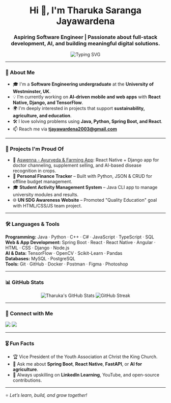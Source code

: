 <h1 align="center">Hi 👋, I'm Tharuka Saranga Jayawardena</h1>
<h3 align="center">Aspiring Software Engineer | Passionate about full-stack development, AI, and building meaningful digital solutions.</h3>

<p align="center">
  <img src="https://readme-typing-svg.demolab.com?font=Fira+Code&duration=2000&pause=1000&color=00BFFF&center=true&vCenter=true&width=435&lines=Welcome+to+my+GitHub!;Software+Engineering+Undergraduate;Lifelong+Learner+%F0%9F%93%9A;Code.+Build.+Innovate." alt="Typing SVG" />
</p>

---

### 🌱 About Me

- 🎓 I'm a **Software Engineering undergraduate** at the **University of Westminster, UK**.
- 💡 I’m currently working on **AI-driven mobile and web apps** with **React Native, Django, and TensorFlow**.
- 🌍 I'm deeply interested in projects that support **sustainability, agriculture, and education**.
- 🛠️ I love solving problems using **Java, Python, Spring Boot, and React**.
- 📫 Reach me via **tjayawardena2003@gmail.com**

---

### 📌 Projects I'm Proud Of

- 🔖 [Aswenna - Ayurveda & Farming App](https://github.com/your-repo-link): React Native + Django app for doctor channeling, supplement selling, and AI-based disease recognition in crops.
- 🏦 **Personal Finance Tracker** – Built with Python, JSON & CRUD for offline budget management.
- 🎓 **Student Activity Management System** – Java CLI app to manage university modules and results.
- 🌐 **UN SDG Awareness Website** – Promoted "Quality Education" goal with HTML/CSS/JS team project.

---

### 🛠️ Languages & Tools

<p align="left">
  <!-- Grouped by categories -->
  <b>Programming:</b> Java · Python · C++ · C# · JavaScript · TypeScript · SQL<br>
  <b>Web & App Development:</b> Spring Boot · React · React Native · Angular · HTML · CSS · Django · Node.js<br>
  <b>AI & Data:</b> TensorFlow · OpenCV · Scikit-Learn · Pandas<br>
  <b>Databases:</b> MySQL · PostgreSQL<br>
  <b>Tools:</b> Git · GitHub · Docker · Postman · Figma · Photoshop<br>
</p>

---

### 📊 GitHub Stats

<p align="center">
  <img src="https://github-readme-stats.vercel.app/api?username=tharuka-saranga&show_icons=true&theme=radical" alt="Tharuka's GitHub Stats" />
  <img src="https://github-readme-streak-stats.herokuapp.com/?user=tharuka-saranga&theme=radical" alt="GitHub Streak" />
</p>

---

### 🤝 Connect with Me

<p align="left">
  <a href="https://www.linkedin.com/in/tharuka-jayawardena" target="_blank"><img src="https://img.shields.io/badge/LinkedIn-blue?logo=linkedin&style=for-the-badge" /></a>
  <a href="mailto:tjayawardena2003@gmail.com"><img src="https://img.shields.io/badge/Gmail-D14836?logo=gmail&style=for-the-badge" /></a>
</p>

---

### 🎖️ Fun Facts

- 🏆 Vice President of the Youth Association at Christ the King Church.
- 💬 Ask me about **Spring Boot**, **React Native**, **FastAPI**, or **AI for agriculture**.
- 🧠 Always upskilling on **LinkedIn Learning**, YouTube, and open-source contributions.

---

⭐️ *Let’s learn, build, and grow together!*

